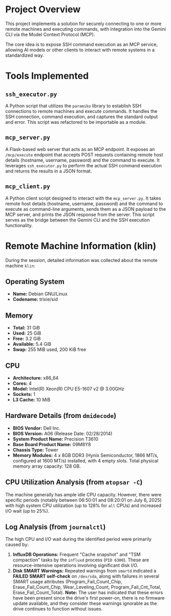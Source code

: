 # Project Overview

This project implements a solution for securely connecting to one or more remote machines and executing commands, with integration into the Gemini CLI via the Model Context Protocol (MCP).

The core idea is to expose SSH command execution as an MCP service, allowing AI models or other clients to interact with remote systems in a standardized way.

# Tools Implemented

## `ssh_executor.py`
A Python script that utilizes the `paramiko` library to establish SSH connections to remote machines and execute commands. It handles the SSH connection, command execution, and captures the standard output and error. This script was refactored to be importable as a module.

## `mcp_server.py`
A Flask-based web server that acts as an MCP endpoint. It exposes an `/mcp/execute` endpoint that accepts POST requests containing remote host details (hostname, username, password) and the command to execute. It leverages `ssh_executor.py` to perform the actual SSH command execution and returns the results in a JSON format.

## `mcp_client.py`
A Python client script designed to interact with the `mcp_server.py`. It takes remote host details (hostname, username, password) and the command to execute as command-line arguments, sends them as a JSON payload to the MCP server, and prints the JSON response from the server. This script serves as the bridge between the Gemini CLI and the SSH execution functionality.

# Remote Machine Information (klin)

During the session, detailed information was collected about the remote machine `klin`:

## Operating System
*   **Name:** Debian GNU/Linux
*   **Codename:** trixie/sid

## Memory
*   **Total:** 31 GiB
*   **Used:** 25 GiB
*   **Free:** 3.2 GiB
*   **Available:** 5.4 GiB
*   **Swap:** 255 MiB used, 200 KiB free

## CPU
*   **Architecture:** x86_64
*   **Cores:** 4
*   **Model:** Intel(R) Xeon(R) CPU E5-1607 v2 @ 3.00GHz
*   **Sockets:** 1
*   **L3 Cache:** 10 MiB

## Hardware Details (from `dmidecode`)
*   **BIOS Vendor:** Dell Inc.
*   **BIOS Version:** A06 (Release Date: 02/28/2014)
*   **System Product Name:** Precision T3610
*   **Base Board Product Name:** 09M8Y8
*   **Chassis Type:** Tower
*   **Memory Modules:** 4 x 8GB DDR3 (Hynix Semiconductor, 1866 MT/s, configured at 1600 MT/s) installed, with 4 empty slots. Total physical memory array capacity: 128 GB.

## CPU Utilization Analysis (from `atopsar -C`)
The machine generally has ample idle CPU capacity. However, there were specific periods (notably between 06:50:01 and 08:20:01 on July 6, 2025) with high system CPU utilization (up to 128% for `all` CPUs) and increased I/O wait (up to 25%).

## Log Analysis (from `journalctl`)
The high CPU and I/O wait during the identified period were primarily caused by:
1.  **InfluxDB Operations:** Frequent "Cache snapshot" and "TSM compaction" tasks by the `influxd` process (`PID 6300`). These are resource-intensive operations involving significant disk I/O.
2.  **Disk SMART Warnings:** Repeated warnings from `smartd` indicated a **FAILED SMART self-check** on `/dev/sda`, along with failures in several SMART usage attributes (Program_Fail_Count_Chip, Erase_Fail_Count_Chip, Wear_Leveling_Count, Program_Fail_Cnt_Total, Erase_Fail_Count_Total). **Note:** The user has indicated that these errors have been present since the drive's first power-on, there is no firmware update available, and they consider these warnings ignorable as the drive continues to function without issues.
